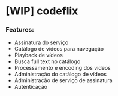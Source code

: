 # [WIP] codeflix

###  Features:
- Assinatura do serviço 
- Catálogo de vídeos para navegação
- Playback de vídeos
- Busca full text no catálogo
- Processamento e encoding dos vídeos
- Administração do catálogo de vídeos
- Administração de serviço de assinatura
- Autenticação
